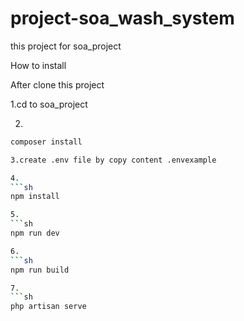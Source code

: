 # project-soa_wash_system
this project for soa_project

How to install

After clone this project

1.cd to soa_project

2.
```sh
composer install

3.create .env file by copy content .envexample

4.
```sh
npm install

5.
```sh
npm run dev

6.
```sh
npm run build

7.
```sh
php artisan serve
